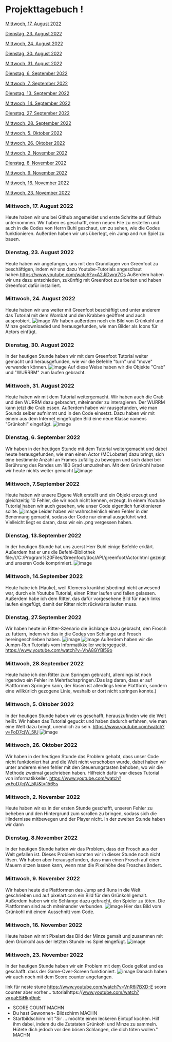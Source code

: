 # Projekttagebuch ! 











[Mittwoch, 17. August 2022](#1)

[Dienstag, 23. August 2022](#2)

[Mittwoch, 24. August 2022](#3)

[Dienstag, 30. August 2022](#4)

[Mittwoch, 31. August 2022](#5)

[Dienstag, 6. September 2022](#6)

[Mittwoch, 7. September 2022](#7)

[Dienstag, 13. September 2022](#8)

[Mittwoch, 14. September 2022](#9)

[Dienstag, 27. September 2022](#10)

[Mittwoch, 28. September 2022](#11)

[Mittwoch, 5. Oktober 2022](#12)

[Mittwoch, 26. Oktober 2022](#13)

[Mittwoch, 2. November 2022](#14)

[Dienstag, 8. November 2022](#15)

[Mittwoch, 9. November 2022](#16)

[Mittwoch, 16. November 2022](#17)

[Mittwoch, 23. November 2022](#18)


### <a name="1"></a>Mittwoch, 17. August 2022

Heute haben wir uns bei Github angemeldet und erste Schritte auf GIthub unternommen. Wir haben es geschafft, einen neuen File zu erstellen und auch in die Codes von Herrn Buhl geschaut, um zu sehen, wie die Codes funktionieren. Außerden haben wir uns überlegt, ein Jump and run Spiel zu bauen.

### <a name="2"></a>Dienstag, 23. August 2022
Heute haben wir angefangen, uns mit den Grundlagen von Greenfoot zu beschäftigen, indem wir uns dazu Youtube-Tutorials angeschaut haben.https://www.youtube.com/watch?v=A2JiDwqr7Os
Außerdem haben wir uns dazu entschieden, zukünftig mit Greenfoot zu arbeiten und haben Greenfoot dafür installiert.

### <a name="3"></a>Mittwoch, 24. August 2022
Heute haben wir uns weiter mit Greenfoot beschäftigt und unter anderem das Tutorial mit dem Wombat und den Krabben geöffnet und auch ausprobiert.
![image](https://user-images.githubusercontent.com/111414678/186354399-99ecf258-8ab4-4eaa-8e2f-e6f8a3f553ae.png)
Wir haben außerdem noch ein Bild von Grünkohl und Minze gedownloaded und herausgefunden, wie man Bilder als Icons für Actors einfügt.

### <a name="4"></a>Dienstag, 30. August 2022
In der heutigen Stunde haben wir mit dem Greenfoot Tutorial weiter gemacht und herausgefunden, wie wir die Befehle "turn" und "move" verwenden können.
![image](https://user-images.githubusercontent.com/111414678/187420290-b5cebf43-894e-4437-93a3-19d342f11e88.png)
Auf diese Weise haben wir die Objekte "Crab" und "WURRRM" zum laufen gebracht.

### <a name="5"></a>Mittwoch, 31. August 2022
Heute haben wir mit dem Tutorial weitergemacht.
Wir haben auch die Crab und den WURRM dazu gebrachrt, miteinander zu interagieren. Der WURRM kann jetzt die Crab essen.
Außerdem haben wir rausgefunden, wie man Sounds selber aufnimmt und in den Code einsetzt. 
Dazu haben wir mit einem aus dem Internet eingefügten Bild eine neue Klasse namens "Grünkohl" eingefügt.
![image](https://user-images.githubusercontent.com/111414678/187618040-337cdf5d-6666-43d5-991f-b7172a28c7ff.png)

### <a name="6"></a>Dienstag, 6. September 2022
Wir haben in der heutigen Stunde mit dem Tutorial weitergemacht und dabei heute herausgefunden, wie man einen Actor (MCLobster) dazu bringt, sich eine bestimmte Anzahl an Frames zufällig zu bewegen und sich dabei bei Berührung des Randes um 180 Grad umzudrehen. Mit dem Grünkohl haben wir heute nichts weiter gemacht
![image](https://user-images.githubusercontent.com/111414678/188618423-c1baa723-e49e-4c77-962c-6768e5800ceb.png)


### <a name="7"></a>Mittwoch, 7.September 2022
Heute haben wir unsere Eigene Welt erstellt und ein Objekt erzeugt und gleichzeitig 10 Fehler, die wir noch nicht kennen, erzeugt.
In einem Youtube Tutorial haben wir auch gesehen, wie unser Code eigentlich funktionieren sollte.
![image](https://user-images.githubusercontent.com/111414678/188813258-603e791b-ef6e-4537-848a-c4278944448d.png)
Leider haben wir wahrscheinlich einen Fehler in der Benennung gemacht, sodass der Code nur einmal ausgeführt wird.
Vielleicht liegt es daran, dass wir ein .png vergessen haben.

### <a name="8"></a>Dienstag, 13.September 2022
In der heutigen Stunde hat uns zuerst Herr Buhl einige Befehle erklärt. Außerdem hat er uns die Befehl-Bibliothek file:///C:/Program%20Files/Greenfoot/doc/API/greenfoot/Actor.html gezeigt und unseren Code komprimiert.
![image](https://user-images.githubusercontent.com/111414678/189882075-ea632c78-51b2-4b47-a48e-27228d532633.png)

### <a name="9"></a>Mittwoch, 14.September 2022
Heute habe ich (Hauke), weil Klemens krankheitsbedingt nicht anwesend war, durch ein Youtube Tutorial, einen Ritter laufen und fallen gelassen. Außerdem habe ich dem Ritter, das dafür vorgesehene Bild für nach links laufen eingefügt, damit der Ritter nicht rückwärts laufen muss. 

### <a name="10"></a>Dienstag, 27.September 2022
Wir haben heute im Ritter-Szenario die Schlange dazu gebracht, den Frosch zu futtern, indem wir das in die Codes von Schlange und Frosch hereingeschrieben haben.
![image](https://user-images.githubusercontent.com/111414678/192508070-28ad997c-37d7-4da1-a799-07bb12911938.png)
![image](https://user-images.githubusercontent.com/111414678/192508162-ce54dc14-f187-4676-84f4-9bbe630fb5aa.png)
Außerdem haben wir die Jumpn-Run Tutorials vom Informatikkeller weitergeguckt.
https://www.youtube.com/watch?v=VhA8GYBl59o

### <a name="11"></a>Mittwoch, 28.September 2022
Heute habe ich den Ritter zum Springen gebracht, allerdings ist noch irgendwo ein Fehler im Mehrfachspringen.(Das lag daran, dass er auf Plattformen Springen kann, der Rasen ist allerdings keine Plattform, sondern eine willkürlich gezogene Linie, weshalb er dort nicht springen konnte.)

### <a name="12"></a>Mittwoch, 5. Oktober 2022
In der heutigen Stunde haben wir es geschafft, herauszufinden wie die Welt heißt.
Wir haben das Tutorial geguckt und haben dadurch erfahren, wie man eine Welt dazu bringt, unendlich zu sein.
https://www.youtube.com/watch?v=FoD7cjW_5lU
![image](https://user-images.githubusercontent.com/111414678/194000603-b8c89721-62b2-477c-8dcb-8765b3e7a047.png)

### <a name="13"></a>Mittwoch, 26. Oktober 2022
Wir haben in der heutigen Stunde das Problem gehabt, dass unser Code nicht funktioniert hat und die Welt nicht verschoben wurde, dabei haben wir unter anderem einen fehler mit den Steuerungstasten behoben, wo wir die Methode zweimal geschrieben haben. Hilfreich dafür war dieses Tutorial von informatikkeller. https://www.youtube.com/watch?v=FoD7cjW_5lU&t=1565s

### <a name="14"></a>Mittwoch, 2. November 2022
Heute haben wir es in der ersten Stunde geschafft, unseren Fehler zu beheben und den Hintergrund zum scrollen zu bringen, sodass sich die Hindernisse mitbewegen und der Player nicht. In der zweiten Stunde haben wir dann

### <a name="15"></a>Dienstag, 8.November 2022
In der heutigen Stunde hatten wir das Problem, dass der Frosch aus der Welt gefallen ist. Dieses Problem konnten wir in dieser Stunde noch nicht lösen. Wir haben aber herausgefunden, dass man einen Frosch auf einer Mauern sitzen lassen kann, wenn man die Pixelhöhe des Frosches ändert. 

### <a name="16"></a>Mittwoch, 9. November 2022
Wir haben heute die Plattformen des Jump and Runs in die Welt geschrieben und auf pixelart.com ein Bild für den Grünkohl gemalt. Außerdem haben wir die Schlange dazu gebracht, den Spieler zu töten. Die Plattformen sind auch miteinander verbunden.
![image](https://user-images.githubusercontent.com/111414678/200775384-f1a68ee8-6a0a-4be0-b7ba-00df93c7c7e3.png)
Hier das Bild vom Grünkohl mit einem Ausschnitt vom Code.

### <a name="17"></a>Mittwoch, 16. November 2022
Heute haben wir mit Pixelart das Bild der Minze gemalt und zusammen mit dem Grünkohl aus der letzten Stunde ins Spiel eingefügt.
![image](https://user-images.githubusercontent.com/111414678/202114111-7e7086cb-a0dc-40ed-bb6d-1ccfb299c72b.png)

### <a name="18"></a>Mittwoch, 23. November 2022
In der heutigen Stunde haben wir ein Problem mit dem Code gelöst und es geschafft. dass der Game-Over-Screen funktioniert.
![image](https://user-images.githubusercontent.com/111414678/203496123-4a15f8e1-a30d-4f49-b8db-ce543b90f38b.png)
Danach haben wir auch noch mit dem Score counter angefangen.


link für neste stune https://www.youtube.com/watch?v=VnR6i7BXD-E score counter aber vorher...
tutorialhttps://www.youtube.com/watch?v=paESiHkp9mE
- SCORE COUNT MACHN
- Du hast Gewonnen- Bildschirm MACHN
- Startbildschirm mit "Sir ... möchte einen leckeren Eintopf kochen. Hilf ihm dabei, indem du die Zutataten Grünkohl und Minze zu sammeln. Hütete dich jedoch vor den bösen Schlangen, die dich töten wollen." MACHN
